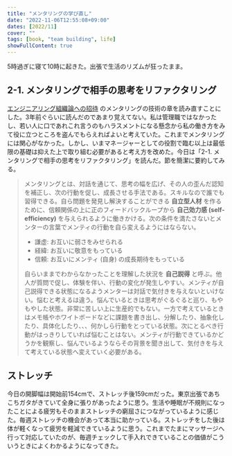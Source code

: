 ```yaml
---
title: "メンタリングの学び直し"
date: "2022-11-06T12:55:08+09:00"
dates: [2022/11]
cover: ""
tags: [book, "team building", life]
showFullContent: true
---
```


5時過ぎに寝て10時に起きた。出張で生活のリズムが狂ったまま。

## 2-1. メンタリングで相手の思考をリファクタリング

[エンジニアリング組織論への招待](https://gihyo.jp/book/2018/978-4-7741-9605-3) のメンタリングの技術の章を読み直すことにした。3年前ぐらいに読んだのであまり覚えてない。私は管理職ではなかったし、若い人に口であれこれ言うのもハラスメントになる懸念から私の働き方をみて役に立つところを盗んでもらえればよいと考えていた。これまでメンタリングには関心がなかった。しかし、いまマネージャーとしての役割で臨む以上は最低限の基礎は抑えた上で取り組む必要があると考え方を改めた。今日は「2-1. メンタリングで相手の思考をリファクタリング」を読んだ。節を簡潔に要約してみる。

> メンタリングとは、対話を通じて、思考の幅を広げ、その人の歪んだ認知を補正し、次の行動を促し、成長させる手法である。スキルなので誰でも習得できる。自ら問題を発見し解決することができる **自立型人材** を作るために、信頼関係の上に正のフィードバックループから **自己効力感 (self-efficiency)** を与えられるように働きかける。次の条件を満たさないとメンターの言葉でメンティの行動を自ら変えるようにはならない。
> 
> * 謙虚: お互いに弱さをみせられる
> * 経緯: お互いに敬意をもっている
> * 信頼: お互いにメンティ (自身) の成長期待をもっている
> 
> 自らいままでわからなかったことを理解した状況を **自己説得** と呼ぶ。他人が質問で促し、体験を伴い、行動の変化が発生しやすい。メンティが自己説得できる状態になるようメンターは対話で気付きを与えないといけない。悩むと考えるは違う。悩んでいるときは思考がぐるぐると巡り、もやもやした状態。非常に苦しい上に生産的でもない。一方で考えているときはメモ帳やホワイトボードなどに課題を書き出し、分解したり、抽象化したり、具体化したり、、、何かしら行動をとっている状態。次にとるべき行動がはっきりしていれば悩むことはない。メンティが行動できているかどうかを観察し、悩んでいるようならその背景を聞き出して、気付きを与えて考えている状態へ変えていく必要がある。

## ストレッチ

今日の開脚幅は開始前154cmで、ストレッチ後159cmだった。東京出張であちこちガタがきていて全身に張りがあったように思う。生活や睡眠が不規則になったことによる疲労もそのままストレッチの窮屈さにつながっているように感じた。毎週ストレッチの機会があって本当に助かっている。ストレッチをした後は体が軽くなって疲労を軽減できているように思う。これまでたまにマッサージへ行って対応していたのが、毎週チェックして手入れできていることの価値がこういうときによくわかるようになってきた。
